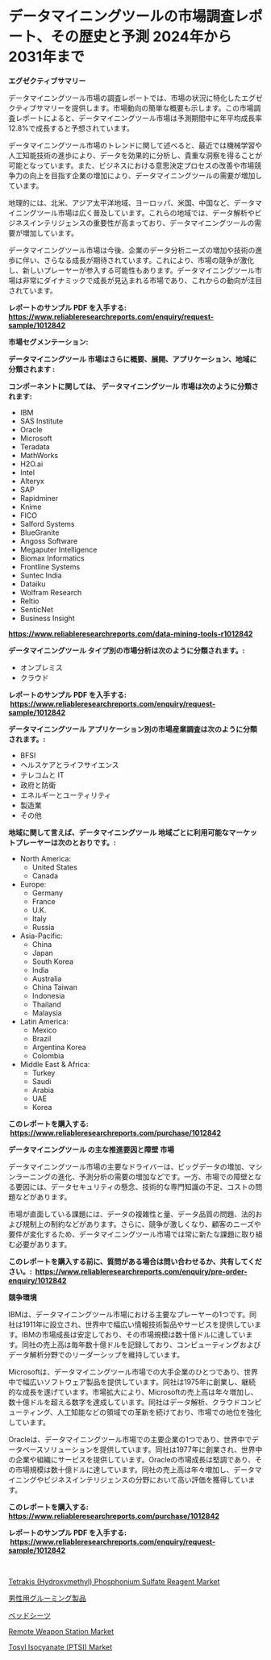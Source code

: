 <p><h1>データマイニングツールの市場調査レポート、その歴史と予測 2024年から2031年まで</h1></p><p><strong>エグゼクティブサマリー</strong></p>
<p><p>データマイニングツール市場の調査レポートでは、市場の状況に特化したエグゼクティブサマリーを提供します。市場動向の簡単な概要も示します。この市場調査レポートによると、データマイニングツール市場は予測期間中に年平均成長率12.8%で成長すると予想されています。</p><p>データマイニングツール市場のトレンドに関して述べると、最近では機械学習や人工知能技術の進歩により、データを効果的に分析し、貴重な洞察を得ることが可能となっています。また、ビジネスにおける意思決定プロセスの改善や市場競争力の向上を目指す企業の増加により、データマイニングツールの需要が増加しています。</p><p>地理的には、北米、アジア太平洋地域、ヨーロッパ、米国、中国など、データマイニングツール市場は広く普及しています。これらの地域では、データ解析やビジネスインテリジェンスの重要性が高まっており、データマイニングツールの需要が増加しています。</p><p>データマイニングツール市場は今後、企業のデータ分析ニーズの増加や技術の進歩に伴い、さらなる成長が期待されています。これにより、市場の競争が激化し、新しいプレーヤーが参入する可能性もあります。データマイニングツール市場は非常にダイナミックで成長が見込まれる市場であり、これからの動向が注目されています。</p></p>
<p><strong>レポートのサンプル PDF を入手する: <a href="https://www.reliableresearchreports.com/enquiry/request-sample/1012842">https://www.reliableresearchreports.com/enquiry/request-sample/1012842</a></strong></p>
<p><strong>市場セグメンテーション:</strong></p>
<p><strong> データマイニングツール 市場はさらに概要、展開、アプリケーション、地域に分類されます :</strong></p>
<p><strong>コンポーネントに関しては、 データマイニングツール 市場は次のように分類されます: &nbsp;</strong></p>
<p><ul><li>IBM</li><li>SAS Institute</li><li>Oracle</li><li>Microsoft</li><li>Teradata</li><li>MathWorks</li><li>H2O.ai</li><li>Intel</li><li>Alteryx</li><li>SAP</li><li>Rapidminer</li><li>Knime</li><li>FICO</li><li>Salford Systems</li><li>BlueGranite</li><li>Angoss Software</li><li>Megaputer Intelligence</li><li>Biomax Informatics</li><li>Frontline Systems</li><li>Suntec India</li><li>Dataiku</li><li>Wolfram Research</li><li>Reltio</li><li>SenticNet</li><li>Business Insight</li></ul></p>
<p><strong><a href="https://www.reliableresearchreports.com/data-mining-tools-r1012842">https://www.reliableresearchreports.com/data-mining-tools-r1012842</a></strong></p>
<p><strong> データマイニングツール タイプ別の市場分析は次のように分類されます。:</strong></p>
<p><ul><li>オンプレミス</li><li>クラウド</li></ul></p>
<p><strong>レポートのサンプル PDF を入手する: &nbsp;<a href="https://www.reliableresearchreports.com/enquiry/request-sample/1012842">https://www.reliableresearchreports.com/enquiry/request-sample/1012842</a></strong></p>
<p><strong> データマイニングツール アプリケーション別の市場産業調査は次のように分類されます。:</strong></p>
<p><ul><li>BFSI</li><li>ヘルスケアとライフサイエンス</li><li>テレコムと IT</li><li>政府と防衛</li><li>エネルギーとユーティリティ</li><li>製造業</li><li>その他</li></ul></p>
<p><strong>地域に関して言えば、データマイニングツール 地域ごとに利用可能なマーケットプレーヤーは次のとおりです。:</strong></p>
<p><ul>
    <li>
        North America:
        <ul>
            <li>United States</li>
            <li>Canada</li>
        </ul>
    </li>
    <li>
        Europe:
        <ul>
            <li>Germany</li>
            <li>France</li>
            <li>U.K.</li>
            <li>Italy</li>
            <li>Russia</li>
        </ul>
    </li>
    <li>
        Asia-Pacific:
        <ul>
            <li>China</li>
            <li>Japan</li>
            <li>South Korea</li>
            <li>India</li>
            <li>Australia</li>
            <li>China Taiwan</li>
            <li>Indonesia</li>
            <li>Thailand</li>
            <li>Malaysia</li>
        </ul>
    </li>
    <li>
        Latin America:
        <ul>
            <li>Mexico</li>
            <li>Brazil</li>
            <li>Argentina Korea</li>
            <li>Colombia</li>
        </ul>
    </li>
    <li>
        Middle East & Africa:
        <ul>
            <li>Turkey</li>
            <li>Saudi</li>
            <li>Arabia</li>
            <li>UAE</li>
            <li>Korea</li>
        </ul>
    </li>
    </ul></p>
<p><strong>このレポートを購入する: &nbsp;<a href="https://www.reliableresearchreports.com/purchase/1012842">https://www.reliableresearchreports.com/purchase/1012842</a></strong></p>
<p><strong>データマイニングツール の主な推進要因と障壁 市場</strong></p>
<p><p>データマイニングツール市場の主要なドライバーは、ビッグデータの増加、マシンラーニングの進化、予測分析の需要の増加などです。一方、市場での障壁となる要因には、データセキュリティの懸念、技術的な専門知識の不足、コストの問題などがあります。</p><p>市場が直面している課題には、データの複雑性と量、データ品質の問題、法的および規制上の制約などがあります。さらに、競争が激しくなり、顧客のニーズや要件が変化するため、データマイニングツール市場では常に新たな課題に取り組む必要があります。</p></p>
<p><strong>このレポートを購入する前に、質問がある場合は問い合わせるか、共有してください。:&nbsp; <a href="https://www.reliableresearchreports.com/enquiry/pre-order-enquiry/1012842">https://www.reliableresearchreports.com/enquiry/pre-order-enquiry/1012842</a></strong></p>
<p><strong>競争環境</strong></p>
<p><p>IBMは、データマイニングツール市場における主要なプレーヤーの1つです。同社は1911年に設立され、世界中で幅広い情報技術製品やサービスを提供しています。IBMの市場成長は安定しており、その市場規模は数十億ドルに達しています。同社の売上高は毎年数十億ドルを記録しており、コンピューティングおよびデータ解析分野でのリーダーシップを維持しています。</p><p>Microsoftは、データマイニングツール市場での大手企業のひとつであり、世界中で幅広いソフトウェア製品を提供しています。同社は1975年に創業し、継続的な成長を遂げています。市場拡大により、Microsoftの売上高は年々増加し、数十億ドルを超える数字を達成しています。同社はデータ解析、クラウドコンピューティング、人工知能などの領域での革新を続けており、市場での地位を強化しています。</p><p>Oracleは、データマイニングツール市場での主要企業の1つであり、世界中でデータベースソリューションを提供しています。同社は1977年に創業され、世界中の企業や組織にサービスを提供しています。Oracleの市場成長は堅調であり、その市場規模は数十億ドルに達しています。同社の売上高は年々増加し、データマイニングやビジネスインテリジェンスの分野において高い評価を獲得しています。</p></p>
<p><strong>このレポートを購入する: &nbsp; <a href="https://www.reliableresearchreports.com/purchase/1012842">https://www.reliableresearchreports.com/purchase/1012842</a></strong></p>
<p><strong>レポートのサンプル PDF を入手する: &nbsp;<a href="https://www.reliableresearchreports.com/enquiry/request-sample/1012842">https://www.reliableresearchreports.com/enquiry/request-sample/1012842</a></strong><strong></strong></p>
<p>&nbsp;</p>
<p><p><a href="https://www.linkedin.com/pulse/tetrakis-hydroxymethyl-phosphonium-sulfate-reagent-market-size-vdvvc?trackingId=4amZl%2FDuInKsm7iAQiI%2BEQ%3D%3D">Tetrakis (Hydroxymethyl) Phosphonium Sulfate Reagent Market</a></p><p><a href="https://github.com/xemfu2379520/Market-Research-Report-List-1/blob/main/776842726914.md">男性用グルーミング製品</a></p><p><a href="https://github.com/AriMuller2009/Market-Research-Report-List-1/blob/main/301102926913.md">ベッドシーツ</a></p><p><a href="https://github.com/Airanohannonzb68e5pb53oc1/Market-Research-Report-List-2/blob/main/remote-weapon-station-market.md">Remote Weapon Station Market</a></p><p><a href="https://www.linkedin.com/pulse/tosyl-isocyanate-ptsi-market-research-report-provides-critical-43ufc?trackingId=X5FPdL%2FbE1LixvcYHLyX7g%3D%3D">Tosyl Isocyanate (PTSI) Market</a></p></p>